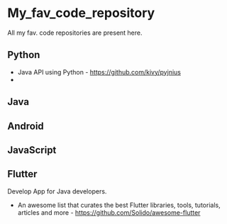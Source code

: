 # My_fav_code_repository
All my fav. code repositories are present here.

## Python
* Java API using Python - https://github.com/kivy/pyjnius
* 

## Java


## Android


## JavaScript

## Flutter
Develop App for Java developers.

* An awesome list that curates the best Flutter libraries, tools, tutorials, articles and more - https://github.com/Solido/awesome-flutter

